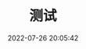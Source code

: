 ---
pageComponent:
  name: Catalogue
  data:
    key: 01.随笔
title: 测试
date: 2022-07-26 20:05:42
permalink: /one/
sidebar: false
article: false
comment: false
editLink: false
---